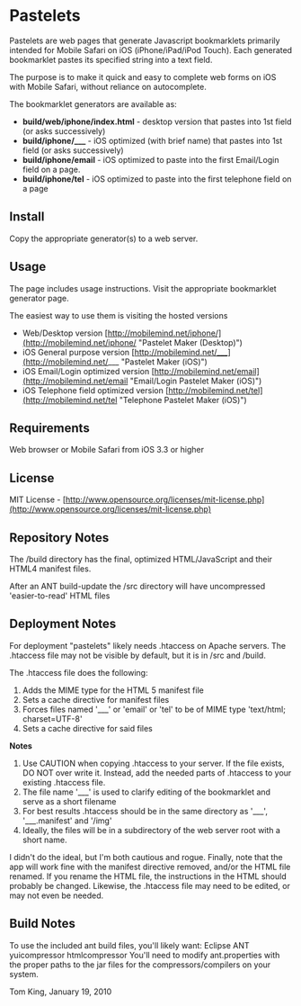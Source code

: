 Pastelets
==========

Pastelets are web pages that generate Javascript bookmarklets primarily intended for Mobile Safari on iOS (iPhone/iPad/iPod Touch).
Each generated bookmarklet pastes its specified string into a text field.

The purpose is to make it quick and easy to complete web forms on iOS with Mobile Safari, without reliance on autocomplete.

The bookmarklet generators are available as:

+ **build/web/iphone/index.html** - desktop version that pastes into 1st field (or asks successively)
+ **build/iphone/___** - iOS optimized (with brief name) that pastes into 1st field (or asks successively)
+ **build/iphone/email** - iOS optimized to paste into the first Email/Login field on a page.
+ **build/iphone/tel** - iOS optimized to paste into the first telephone field on a page

Install
----------

Copy the appropriate generator(s) to a web server.

Usage
----------

The page includes usage instructions. Visit the appropriate bookmarklet generator page.

The easiest way to use them is visiting the hosted versions

+ Web/Desktop version [http://mobilemind.net/iphone/](http://mobilemind.net/iphone/ "Pastelet Maker (Desktop)")
+ iOS General purpose version [http://mobilemind.net/___](http://mobilemind.net/___ "Pastelet Maker (iOS)")
+ iOS Email/Login optimized version [http://mobilemind.net/email](http://mobilemind.net/email "Email/Login Pastelet Maker (iOS)")
+ iOS Telephone field optimized version [http://mobilemind.net/tel](http://mobilemind.net/tel "Telephone Pastelet Maker (iOS)")

Requirements
----------

Web browser or Mobile Safari from iOS 3.3 or higher

License
----------

MIT License - [http://www.opensource.org/licenses/mit-license.php](http://www.opensource.org/licenses/mit-license.php)

Repository Notes
----------

The /build directory has the final, optimized HTML/JavaScript and their HTML4 manifest files.

After an ANT build-update the /src directory will have uncompressed 'easier-to-read' HTML files


Deployment Notes
----------

For deployment "pastelets" likely needs .htaccess on Apache servers.
The .htaccess file may not be visible by default, but it is in /src and /build.

The .htaccess file does the following:

1. Adds the MIME type for the HTML 5 manifest file
2. Sets a cache directive for manifest files
3. Forces files named '\_\_\_' or 'email' or 'tel' to be of MIME type 'text/html; charset=UTF-8'
4. Sets a cache directive for said files

**Notes**

1. Use CAUTION when copying .htaccess to your server. If the file exists, DO NOT over write it.
   Instead, add the needed parts of .htaccess to your existing .htaccess file.
2. The file name '\_\_\_' is used to clarify editing of the bookmarklet and serve as a short filename
3. For best results .htaccess should be in the same directory as '\_\_\_', '\_\_\_.manifest' and '/img'
4. Ideally, the files will be in a subdirectory of the web server root with a short name.

I didn't do the ideal, but I'm both cautious and rogue.
Finally, note that the app will work fine with the manifest directive removed, and/or the HTML file renamed.
If you rename the HTML file, the instructions in the HTML should probably be changed.
Likewise, the .htaccess file may need to be edited, or may not even be needed.

Build Notes
----------

To use the included ant build files, you'll likely want:
	Eclipse
	ANT
	yuicompressor
	htmlcompressor
You'll need to modify ant.properties with the proper paths to the jar files for the compressors/compilers on your system.

Tom King, January 19, 2010
